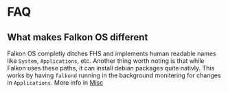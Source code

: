 # FAQ

## What makes Falkon OS different
Falkon OS completly ditches FHS and implements human readable names like ```System```, ```Applications```, etc.
Another thing worth noting is that while Falkon uses these paths, it can install debian packages quite nativly. This
works by having ```falkond``` running in the background monitering for changes in ```Applications```.
More info in [Misc](Misc.md)
